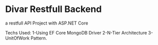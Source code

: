 # Divar Restfull Backend
a restfull API Project with ASP.NET Core 

Techs Used:
1-Using EF Core MongoDB Driver
2-N-Tier Architecture
3-UnitOfWork Pattern.
